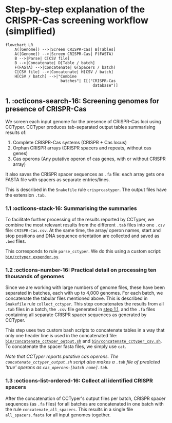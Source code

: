 # Step-by-step explanation of the CRISPR-Cas screening workflow (simplified)

``` mermaid title="CRISPR-Cas screening"
flowchart LR
    A([Genome]) -->|Screen CRISPR-Cas| B[Tables]
    A([Genome]) -->|Screen CRISPR-Cas| F(FASTA)
    B -->|Parse| C[CSV file]
    B -->|Concatenate| D[Table / batch]
    F(FASTA) -->|Concatenate| G(Spacers / batch)
    C[CSV file] -->|Concatenate| H[CSV / batch]
    H[CSV / batch] -->|"Combine
                        batches"| I[("CRISPR-Cas
                                      database")]
```

## 1. :octicons-search-16: Screening genomes for presence of CRISPR-Cas

We screen each input genome for the presence of CRISPR-Cas loci using CCTyper.
CCTyper produces tab-separated output tables summarising results of:

1. Complete CRISPR-Cas systems (CRISPR + Cas locus)
2. Orphan CRISPR arrays (CRISPR spacers and repeats, without cas genes)
3. Cas operons (Any putative operon of cas genes, with or without CRISPR array)

It also saves the CRISPR spacer sequences as `.fa` file:
each array gets one FASTA file with spacers as separate entries/lines.

This is described in the `Snakefile` rule `crisprcastyper`.
The output files have the extension `.tab`.

### 1.1 :octicons-stack-16: Summarising the summaries

To facilitate further processing of the results reported by CCTyper,
we combine the most relevant results from the different `.tab` files
into one `.csv` file: `CRISPR-Cas.csv`. At the same time, the array/
operon names, start and stop positions and DNA sequence orientation
are collected and saved as `.bed` files.

This corresponds to rule `parse_cctyper`.
We do this using a custom script: [`bin/cctyper_expender.py`](bin/cctyper_extender.py).

### 1.2 :octicons-number-16: Practical detail on processing ten thousands of genomes

Since we are working with large numbers of genome files, these have
been separated in batches, each with up to 4,000 genomes. For each batch,
we concatenate the tabular files mentioned above. This is described in
`Snakefile` rule `collect_cctyper`.
This step concatenates the results from all `.tab` files in a batch,
the `.csv` file generated in [step 1.1](#11-octicons-stack-16-summarising-the-summaries),
and the `.fa` files containing all separate CRISPR spacer sequences
as generated by CCTyper.

This step uses two custom bash scripts to concatenate tables in a way
that only one header line is used in the concatenated file:
[`bin/concatenate_cctyper_output.sh`](bin/concatenate_cctyper_output.sh) and
[`bin/concatenate_cctyper_csv.sh`](bin/concatenate_cctyper_csv.sh).
To concatenate the spacer fasta files, we simply use `cat`.

_Note that CCTyper reports putative cas operons._
_The `concatenate_cctyper_output.sh` script also makes a `.tab` file of_
_predicted 'true' operons as `cas_operons-[batch name].tab`._

### 1.3 :octicons-list-ordered-16: Collect all identified CRISPR spacers

After the concatenation of CCTyper's output files per batch, CRISPR
spacer sequences (as `.fa` files) for all batches are concatenated
in one batch with the rule `concatenate_all_spacers`.
This results in a single file `all_spacers.fasta` for all input genomes together.
